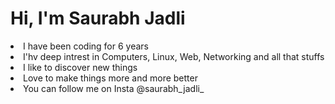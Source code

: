 <h1>Hi, I'm Saurabh Jadli</h1>

<li>I have been coding for 6 years
<li>I'hv deep intrest in Computers, Linux, Web, Networking and all that stuffs
  <li>I like to discover new things</li>
  <li>Love to make things more and more better</li>
<li>You can follow me on Insta @saurabh_jadli_
